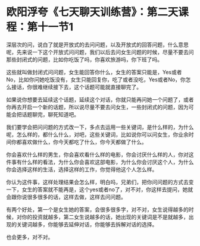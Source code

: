 # 欧阳浮夸《七天聊天训练营》：第二天课程：第十一节1

深层次的问，说白了就是开放式的去问问题，以及开放式的回答问题，什么意思呢，先来说一下这个开放式问问题，我们以后去问女生问题的时候，尽量不要去问那些封闭式的问题，比如你吃饭了吗，你喜欢旅游吗，你下班了吗。

这些就叫做封闭式问问题，女生能回答你什么，女生的答案只能是，Yes或者No，比如你问她吃饭没有，女生只能回复你，吃了或者没吃，Yes或者No，你怎么接话，你很难继续接下去，这个话题可能就直接聊完了。

如果说你想要去延续这个话题，延续这个对话，你就只能再问她一个问题了，或者你再去开启一个新的话题，所以说尽量不要去问女生，一些封闭式的问题，因为可能会把话题聊完，聊死知道吧。

我们要学会把问问题的方式改一下，多点去运用一些关键词，是什么样的，为什么呢，怎么样的，都什么什么，对吧，这些关键词，比如说你可以问女生，你业余时间你都喜欢做什么，你今天都吃了什么，你今天都做了什么。

你会喜欢什么样的男生，你会喜欢看什么样的电影，你会讨厌什么样的人，你对这件事有什么样的看法，为什么你会喜欢这部电影，为什么你会讨厌这个人，为什么你会选择这样的生活，选择这样的工作，你觉得他这个人怎么样。

你认为这件事，这样处理结果会怎么样，明白吗，兄弟们，把你问问题的方式去变一下，女生的答案就不能再是，这个yes或者no了，对不对，你这样去提问，她就会跟你说很多很多的话，这样去做，这样去问问题。

有两个好处，第一个是女生她的答案，会很多很多字，对不对，女生说得越多的时候，对你的投资就越多，第二女生说越多的话，她出现的关键词是不是就越多，出现的关键词越多，你能够去延伸对话，你能够去拆解对话的选择。

也会更多，对不对。
